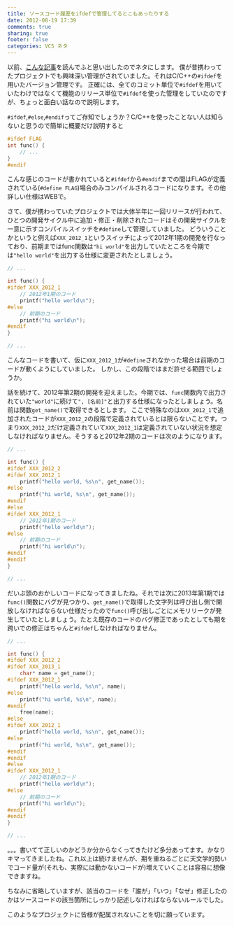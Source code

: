 ```yaml
---
title: ソースコード履歴をifdefで管理してるとこもあったりする
date: 2012-08-19 17:39
comments: true
sharing: true
footer: false
categories: VCS ネタ
---
```


以前、[こんな記事][1]を読んでふと思い出したのでネタにします。
僕が昔携わってたプロジェクトでも興味深い管理がされていました。それはC/C++の`#ifdef`を用いたバージョン管理です。
正確には、全てのコミット単位で`#ifdef`を用いていたわけではなくて機能のリリース単位で`#ifdef`を使った管理をしていたのですが、ちょっと面白い話なので説明します。

[1]: http://d.hatena.ne.jp/irof/20120815/p1

`#ifdef`,`#else`,`#endif`ってご存知でしょうか？C/C++を使ったことない人は知らないと思うので簡単に概要だけ説明すると

```c
#ifdef FLAG
int func() {
    // ...
}
#endif
```

こんな感じのコードが書かれていると`#ifdef`から`#endif`までの間はFLAGが定義されている(`#define FLAG`)場合のみコンパイルされるコードになります。その他詳しい仕様はWEBで。

さて、僕が携わっていたプロジェクトでは大体半年に一回リリースが行われて、ひとつの開発サイクル中に追加・修正・削除されたコードはその開発サイクルを一意に示すコンパイルスイッチを`#define`して管理していました。
どういうことかというと例えば`XXX_2012_1`というスイッチによって2012年1期の開発を行なっており、前期まではfunc関数は`"hi world"`を出力していたところを今期では`"hello world"`を出力する仕様に変更されたとしましょう。

```c
// ...

int func() {
#ifdef XXX_2012_1
    // 2012年1期のコード
    printf("hello world\n");
#else
    // 前期のコード
    printf("hi world\n");
#endif
}

// ...
```

こんなコードを書いて、仮に`XXX_2012_1`が`#define`されなかった場合は前期のコードが動くようにしていました。
しかし、この段階ではまだ許せる範囲でしょうか。

話を続けて、2012年第2期の開発を迎えました。今期では、`func`関数内で出力されていた`"world"`に続けて`", [名前]"`と出力する仕様になったとしましょう。名前は関数`get_name()`で取得できるとします。
ここで特殊なのは`XXX_2012_1`で追加されたコードが`XXX_2012_2`の段階で定義されているとは限らないことです。つまり`XXX_2012_2`だけ定義されていて`XXX_2012_1`は定義されていない状況を想定しなければなりません。そうすると2012年2期のコードは次のようになります。

```c
// ...

int func() {
#ifdef XXX_2012_2
#ifdef XXX_2012_1
    printf("hello world, %s\n", get_name());
#else
    printf("hi world, %s\n", get_name());
#endif
#else
#ifdef XXX_2012_1
    // 2012年1期のコード
    printf("hello world\n");
#else
    // 前期のコード
    printf("hi world\n");
#endif
#endif
}

// ...
```

だいぶ頭のおかしいコードになってきましたね。それでは次に2013年第1期では`func()`関数にバグが見つかり、`get_name()`で取得した文字列は呼び出し側で開放しなければならない仕様だったので`func()`呼び出しごとにメモリリークが発生していたとしましょう。たとえ既存のコードのバグ修正であったとしても期を跨いでの修正はちゃんと`#ifdef`しなければなりません。

```c
// ...

int func() {
#ifdef XXX_2012_2
#ifdef XXX_2013_1
    char* name = get_name();
#ifdef XXX_2012_1
    printf("hello world, %s\n", name);
#else
    printf("hi world, %s\n", name);
#endif
    free(name);
#else
#ifdef XXX_2012_1
    printf("hello world, %s\n", get_name());
#else
    printf("hi world, %s\n", get_name());
#endif
#endif
#else
#ifdef XXX_2012_1
    // 2012年1期のコード
    printf("hello world\n");
#else
    // 前期のコード
    printf("hi world\n");
#endif
#endif
}

// ...
```

。。。書いてて正しいのかどうか分からなくってきたけど多分あってます。かなりキマってきましたね。これ以上は続けませんが、期を重ねるごとに天文学的勢いでコード量が(それも、実際には動かないコードが)増えていくことは容易に想像できますね。

ちなみに省略していますが、該当のコードを「誰が」「いつ」「なぜ」修正したのかはソースコードの該当箇所にしっかり記述しなければならないルールでした。

このようなプロジェクトに皆様が配属されないことを切に願っています。
